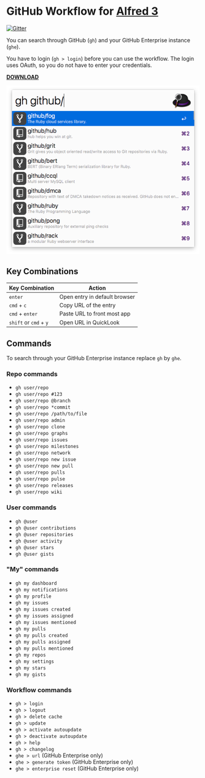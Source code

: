 GitHub Workflow for [Alfred 3](http://www.alfredapp.com)
==============================

[![Gitter](https://badges.gitter.im/gharlan/alfred-github-workflow.svg)](https://gitter.im/gharlan/alfred-github-workflow?utm_source=badge&utm_medium=badge&utm_campaign=pr-badge)

You can search through GitHub (`gh`) and your GitHub Enterprise instance (`ghe`).

You have to login (`gh > login`) before you can use the workflow. The login uses OAuth, so you do not have to enter your credentials.

**[DOWNLOAD](https://github.com/gharlan/alfred-github-workflow/releases)**

![Workflow Screenshot](screenshot.png)

Key Combinations
----------------

Key Combination        | Action
---------------------- | ------
`enter`                | Open entry in default browser
`cmd` + `c`            | Copy URL of the entry
`cmd` + `enter`        | Paste URL to front most app
`shift` or `cmd` + `y` | Open URL in QuickLook

Commands
--------

To search through your GitHub Enterprise instance replace `gh` by `ghe`.

### Repo commands

* `gh user/repo`
* `gh user/repo #123`
* `gh user/repo @branch`
* `gh user/repo *commit`
* `gh user/repo /path/to/file`
* `gh user/repo admin`
* `gh user/repo clone`
* `gh user/repo graphs`
* `gh user/repo issues`
* `gh user/repo milestones`
* `gh user/repo network`
* `gh user/repo new issue`
* `gh user/repo new pull`
* `gh user/repo pulls`
* `gh user/repo pulse`
* `gh user/repo releases`
* `gh user/repo wiki`

### User commands

* `gh @user`
* `gh @user contributions`
* `gh @user repositories`
* `gh @user activity`
* `gh @user stars`
* `gh @user gists`

### "My" commands

* `gh my dashboard`
* `gh my notifications`
* `gh my profile`
* `gh my issues`
* `gh my issues created`
* `gh my issues assigned`
* `gh my issues mentioned`
* `gh my pulls`
* `gh my pulls created`
* `gh my pulls assigned`
* `gh my pulls mentioned`
* `gh my repos`
* `gh my settings`
* `gh my stars`
* `gh my gists`

### Workflow commands

* `gh > login`
* `gh > logout`
* `gh > delete cache`
* `gh > update`
* `gh > activate autoupdate`
* `gh > deactivate autoupdate`
* `gh > help`
* `gh > changelog`
* `ghe > url` (GitHub Enterprise only)
* `ghe > generate token` (GitHub Enterprise only)
* `ghe > enterprise reset` (GitHub Enterprise only)
